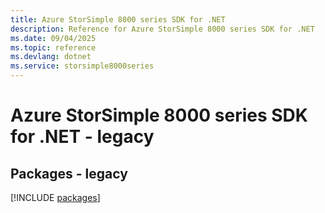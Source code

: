 ```yaml
---
title: Azure StorSimple 8000 series SDK for .NET
description: Reference for Azure StorSimple 8000 series SDK for .NET
ms.date: 09/04/2025
ms.topic: reference
ms.devlang: dotnet
ms.service: storsimple8000series
---
```

# Azure StorSimple 8000 series SDK for .NET - legacy
## Packages - legacy
[!INCLUDE [packages](storsimple-8000-series-index.md)]